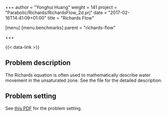 +++
author = "Yonghui Huang"
weight = 141
project = "Parabolic/Richards/RichardsFlow_2d.prj"
date = "2017-02-16T14:41:09+01:00"
title = "Richards Flow"

[menu]
  [menu.benchmarks]
    parent = "richards-flow"

+++

{{< data-link >}}

## Problem description

The Richards equation is often used to mathematically describe water movement in the unsaturated zone. See the file for the detailed description.

## Problem setting

See [this PDF](../richards-2.pdf) for the problem setting.
